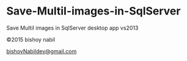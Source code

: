 # Save-MultiI-images-in-SqlServer
Save MultiI images in SqlServer desktop app vs2013


©2015 bishoy nabil 

bishoyNabildev@gmail.com
 
